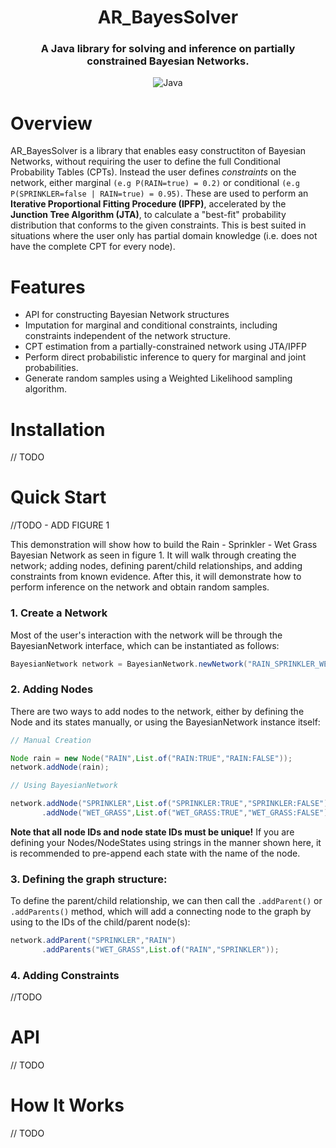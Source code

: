 <div align="center">

# AR_BayesSolver

### A Java library for solving and inference on partially constrained Bayesian Networks.

![Java](https://img.shields.io/badge/Java-21+-orange)

</div>

# Overview

AR_BayesSolver is a library that enables easy constructiton of Bayesian Networks, without requiring the user to define the full Conditional Probability Tables (CPTs). Instead the user defines *constraints* on the network, either marginal ```(e.g P(RAIN=true) = 0.2)``` or conditional ```(e.g P(SPRINKLER=false | RAIN=true) = 0.95)```. These are used to perform an **Iterative Proportional Fitting Procedure (IPFP)**, accelerated by the **Junction Tree Algorithm (JTA)**, to calculate a "best-fit" probability distribution that conforms to the given constraints. This is best suited in situations where the user only has partial domain knowledge (i.e. does not have the complete CPT for every node).

# Features

- API for constructing Bayesian Network structures
- Imputation for marginal and conditional constraints, including constraints independent of the network structure.
- CPT estimation from a partially-constrained network using JTA/IPFP
- Perform direct probabilistic inference to query for marginal and joint probabilities.
- Generate random samples using a Weighted Likelihood sampling algorithm.

# Installation

// TODO

# Quick Start 

//TODO - ADD FIGURE 1

This demonstration will show how to build the Rain - Sprinkler - Wet Grass Bayesian Network as seen in figure 1. It will walk through creating the network; adding nodes, defining parent/child relationships, and adding constraints from known evidence. After this, it will demonstrate how to perform inference on the network and obtain random samples.

### 1. Create a Network

Most of the user's interaction with the network will be through the BayesianNetwork interface, which can be instantiated as follows:

```Java
BayesianNetwork network = BayesianNetwork.newNetwork("RAIN_SPRINKLER_WET_GRASS");
```

### 2. Adding Nodes

There are two ways to add nodes to the network, either by defining the Node and its states manually, or using the BayesianNetwork instance itself: 

```Java 
// Manual Creation 

Node rain = new Node("RAIN",List.of("RAIN:TRUE","RAIN:FALSE"));
network.addNode(rain);

// Using BayesianNetwork

network.addNode("SPRINKLER",List.of("SPRINKLER:TRUE","SPRINKLER:FALSE"))
	   .addNode("WET_GRASS",List.of("WET_GRASS:TRUE","WET_GRASS:FALSE"));

```

**Note that all node IDs and node state IDs must be unique!**
If you are defining your Nodes/NodeStates using strings in the manner shown here, it is recommended to pre-append each state with the name of the node.

### 3. Defining the graph structure:

To define the parent/child relationship, we can then call the ```.addParent()``` or ```.addParents()``` method, which will add a connecting node to the graph by using to the IDs of the child/parent node(s):

```Java
network.addParent("SPRINKLER","RAIN")
       .addParents("WET_GRASS",List.of("RAIN","SPRINKLER"));
```

### 4. Adding Constraints

//TODO

# API

// TODO

# How It Works

// TODO

